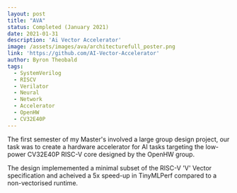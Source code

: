 ```yaml
---
layout: post
title: "AVA"
status: Completed (January 2021)
date: 2021-01-31
description: 'Ai Vector Accelerator'
image: /assets/images/ava/architecturefull_poster.png
link: 'https://github.com/AI-Vector-Accelerator'
author: Byron Theobald
tags: 
  - SystemVerilog
  - RISCV
  - Verilator
  - Neural
  - Network
  - Accelerator
  - OpenHW
  - CV32E40P
---
```

The first semester of my Master's involved a large group design project, our task was to create a hardware accelerator for AI tasks targeting the low-power CV32E40P RISC-V core designed by the OpenHW group. 

The design implememented a minimal subset of the RISC-V 'V' Vector specification and acheived a 5x speed-up in TinyMLPerf compared to a non-vectorised runtime.<!--break-->
